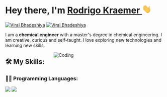 <h1>Hey there, I'm <a  href="https://github.com/kraemer99/">Rodrigo Kraemer </a> <img  src="https://raw.githubusercontent.com/ABSphreak/ABSphreak/master/gifs/Hi.gif" width="30px"></h1>

<p align="left">
  <a href="https://www.linkedin.com/in/rkraemer99/" target="blank"><img align="center"
      src="https://raw.githubusercontent.com/rahuldkjain/github-profile-readme-generator/master/src/images/icons/Social/linked-in-alt.svg"
      alt="Viral Bhadeshiya" height="30" width="40" /></a>
  <a href="https://www.instagram.com/_rkraemer/" target="blank"><img align="center"
      src="https://raw.githubusercontent.com/rahuldkjain/github-profile-readme-generator/master/src/images/icons/Social/instagram.svg"
      alt="Viral Bhadeshiya" height="30" width="40" /></a>
</p>

I am a **chemical engineer** with a master's degree in chemical engineering. I am creative, curious and self-taught. I love exploring new technologies and learning new skills.<br>

<img align="right" alt="Coding" width="350" src="https://cdn.dribbble.com/users/1162077/screenshots/3848914/programmer.gif">

<h2  align="left"> 🛠️ My Skills:</h2>

<h3 align="left"> 👨‍💻 Programming Languages:</h3>
<p align="left"> <img src="https://img.icons8.com/color/48/4a90e2/c-plus-plus-logo.png"/>
  <img src="https://img.icons8.com/color/48/4a90e2/python--v1.png"/></p>





<!--
<h3 align="left">👩🏽‍💻 Some articles</h3>
<h3 align="left">👩🏽‍💻 My personal portfolio</h3>

--->
